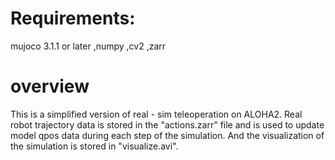 # Requirements:
mujoco 3.1.1 or later
,numpy 
,cv2
,zarr

# overview
This is a simplified version of real - sim teleoperation on ALOHA2. Real robot trajectory data is stored in the "actions.zarr" file and is used to update model qpos data during each step of the simulation. And the visualization of the simulation is stored in "visualize.avi".
